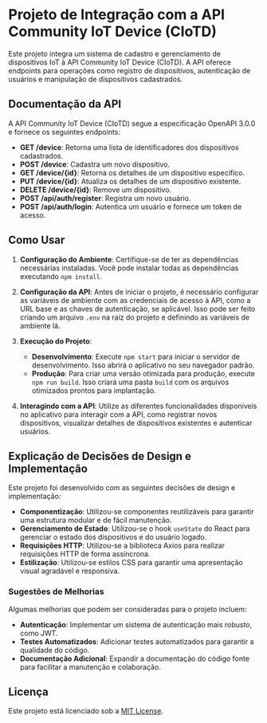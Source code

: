 # Projeto de Integração com a API Community IoT Device (CIoTD)

Este projeto integra um sistema de cadastro e gerenciamento de dispositivos IoT à API Community IoT Device (CIoTD). A API oferece endpoints para operações como registro de dispositivos, autenticação de usuários e manipulação de dispositivos cadastrados.

## Documentação da API

A API Community IoT Device (CIoTD) segue a especificação OpenAPI 3.0.0 e fornece os seguintes endpoints:

- **GET /device**: Retorna uma lista de identificadores dos dispositivos cadastrados.
- **POST /device**: Cadastra um novo dispositivo.
- **GET /device/{id}**: Retorna os detalhes de um dispositivo específico.
- **PUT /device/{id}**: Atualiza os detalhes de um dispositivo existente.
- **DELETE /device/{id}**: Remove um dispositivo.
- **POST /api/auth/register**: Registra um novo usuário.
- **POST /api/auth/login**: Autentica um usuário e fornece um token de acesso.


## Como Usar

1. **Configuração do Ambiente**: Certifique-se de ter as dependências necessárias instaladas. Você pode instalar todas as dependências executando `npm install`.

2. **Configuração da API**: Antes de iniciar o projeto, é necessário configurar as variáveis de ambiente com as credenciais de acesso à API, como a URL base e as chaves de autenticação, se aplicável. Isso pode ser feito criando um arquivo `.env` na raiz do projeto e definindo as variáveis de ambiente lá.

3. **Execução do Projeto**:
   - **Desenvolvimento**: Execute `npm start` para iniciar o servidor de desenvolvimento. Isso abrirá o aplicativo no seu navegador padrão.
   - **Produção**: Para criar uma versão otimizada para produção, execute `npm run build`. Isso criará uma pasta `build` com os arquivos otimizados prontos para implantação.

4. **Interagindo com a API**: Utilize as diferentes funcionalidades disponíveis no aplicativo para interagir com a API, como registrar novos dispositivos, visualizar detalhes de dispositivos existentes e autenticar usuários.

## Explicação de Decisões de Design e Implementação

Este projeto foi desenvolvido com as seguintes decisões de design e implementação:

- **Componentização**: Utilizou-se componentes reutilizáveis para garantir uma estrutura modular e de fácil manutenção.
- **Gerenciamento de Estado**: Utilizou-se o hook `useState` do React para gerenciar o estado dos dispositivos e do usuário logado.
- **Requisições HTTP**: Utilizou-se a biblioteca Axios para realizar requisições HTTP de forma assíncrona.
- **Estilização**: Utilizou-se estilos CSS para garantir uma apresentação visual agradável e responsiva.

### Sugestões de Melhorias

Algumas melhorias que podem ser consideradas para o projeto incluem:

- **Autenticação**: Implementar um sistema de autenticação mais robusto, como JWT.
- **Testes Automatizados**: Adicionar testes automatizados para garantir a qualidade do código.
- **Documentação Adicional**: Expandir a documentação do código fonte para facilitar a manutenção e colaboração.

## Licença

Este projeto está licenciado sob a [MIT License](link_para_licenca).
